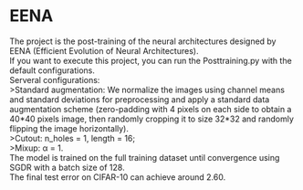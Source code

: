 # EENA
The project is the post-training of the neural architectures designed by EENA (Efficient Evolution of Neural Architectures).  
If you want to execute this project, you can run the Posttraining.py with the default configurations.   
Serveral configurations:  
  \>Standard augmentation: We normalize the images using channel means and standard deviations for preprocessing and 
  apply a standard data augmentation scheme (zero-padding with 4 pixels on each side to obtain a 40\*40 pixels image,
then randomly cropping it to size 32\*32 and randomly flipping the image horizontally).   
  \>Cutout: n_holes = 1, length = 16;  
  \>Mixup: α = 1.  
The model is trained on the full training dataset until convergence using SGDR with a batch size of 128.  
The final test error on CIFAR-10 can achieve around 2.60.  
